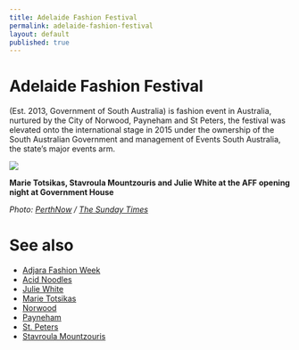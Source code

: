 ```yaml
---
title: Adelaide Fashion Festival
permalink: adelaide-fashion-festival
layout: default
published: true
---
```


# Adelaide Fashion Festival

(Est. 2013, Government of South Australia) is fashion event in Australia, nurtured by the City of Norwood, Payneham and St Peters, the festival was elevated onto the international stage in 2015 under the ownership of the South Australian Government and management of Events South Australia, the state’s major events arm.

![](https://images.perthnow.com.au/publication/60A65860E5142597FA09D257AAFD08DB/9d445e7458df1e2f00581ba4374e9a5c.jpeg)

**Marie Totsikas, Stavroula Mountzouris and Julie White at the AFF opening night at Government House**

*Photo: [PerthNow](perthnow) / [The Sunday Times](https://www.perthnow.com.au/entertainment/confidential/gallery-fashion-fest-takes-adelaide-ng-60a65860e5142597fa09d257aafd08db)*

# See also

+ [Adjara Fashion Week](adjara-fashion-week)
+ [Acid Noodles](acid-noodles)
+ [Julie White](julie-white)
+ [Marie Totsikas](marie-totsikas)
+ [Norwood](norwood)
+ [Payneham](payneham)
+ [St. Peters](st-peters)
+ [Stavroula Mountzouris](stavroula-mountzouris)
